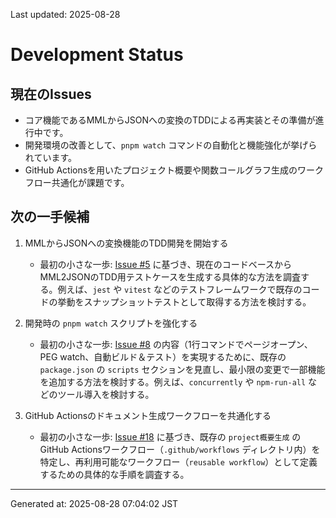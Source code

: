Last updated: 2025-08-28

# Development Status

## 現在のIssues
- コア機能であるMMLからJSONへの変換のTDDによる再実装とその準備が進行中です。
- 開発環境の改善として、`pnpm watch` コマンドの自動化と機能強化が挙げられています。
- GitHub Actionsを用いたプロジェクト概要や関数コールグラフ生成のワークフロー共通化が課題です。

## 次の一手候補
1. MMLからJSONへの変換機能のTDD開発を開始する
   - 最初の小さな一歩: [Issue #5](issue-notes/5.md) に基づき、現在のコードベースからMML2JSONのTDD用テストケースを生成する具体的な方法を調査する。例えば、`jest` や `vitest` などのテストフレームワークで既存のコードの挙動をスナップショットテストとして取得する方法を検討する。

2. 開発時の `pnpm watch` スクリプトを強化する
   - 最初の小さな一歩: [Issue #8](issue-notes/8.md) の内容（1行コマンドでページオープン、PEG watch、自動ビルド＆テスト）を実現するために、既存の `package.json` の `scripts` セクションを見直し、最小限の変更で一部機能を追加する方法を検討する。例えば、`concurrently` や `npm-run-all` などのツール導入を検討する。

3. GitHub Actionsのドキュメント生成ワークフローを共通化する
   - 最初の小さな一歩: [Issue #18](issue-notes/18.md) に基づき、既存の `project概要生成` のGitHub Actionsワークフロー（`.github/workflows` ディレクトリ内）を特定し、再利用可能なワークフロー（`reusable workflow`）として定義するための具体的な手順を調査する。

---
Generated at: 2025-08-28 07:04:02 JST
